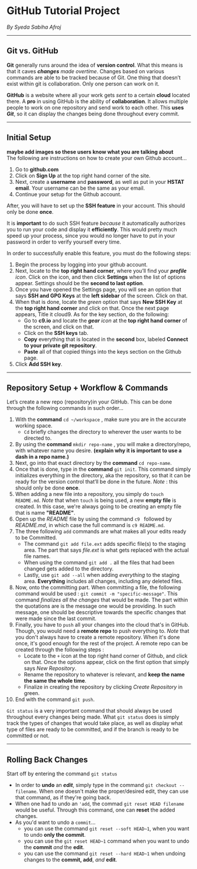 # GitHub Tutorial Project

_By Syeda Sabiha Afroj_

---
## Git vs. GitHub
**Git** generally runs around the idea of **version control**. What this means is that it caves ***changes** made   overtime*. Changes based on various commands are able to be tracked because of Git. One thing that doesn’t exist within git is collaboration. Only one person can work on it.

**GitHub** is a website where all your work gets *sent* to a certain **cloud** located there. A **pro** in using GitHub is the ability of **collaboration**. It allows multiple people to work on one repository and send work to each other. This **uses** ***Git***, so it can display the changes being done throughout every commit.

---
## Initial Setup
**maybe add images so these users know what you are talking about**  
The following are instructions on how to create your own Github account...
1. Go to **github.com**
2. Click on **Sign Up** at the top right hand corner of the site.
3. Next, create a **username** and **password**, as well as put in your **HSTAT email**. Your username can be the same as your email.
4. Continue your setup for the Github account.

After, you will have to set up the **SSH feature** in your account. This should only be done **once**. 

It is **important** to do such SSH feature *because* it automatically authorizes you to run your code and display it **efficiently**. This would pretty much speed up your process, since you would no longer have to put in your password in order to verify yourself every time. 

In order to successfully enable this feature, you must do the following steps: 
1. Begin the process by logging into your github account.
2. Next, locate to the **top right hand corner**, where you’ll find your ***profile** icon*. Click on the icon, and then click **Settings** when the list of options appear. Settings should be the **second to last option**.
3. Once you have opened the Settings page, you will see an option that says **SSH and GPG Keys** at the **left sidebar** of the screen. Click on that.
4. When that is done, locate the *green* option that says **New SSH Key** at the **top right hand corner** and click on that.
Once the next page appears, Title it cloud9. As for the key section, do the following:
    * Go to **c9.io** and locate the ***gear** icon* at the **top right hand corner** of the screen, and click on that.
    * Click on the **SSH keys** tab.
    * **Copy** everything that is located in the **second** box, labeled **Connect to your private git repository**.
    * **Paste** all of that copied things into the keys section on the Github page.
6. Click **Add SSH key**.

---
## Repository Setup + Workflow & Commands
Let’s create a new repo (repository)in your GitHub. This can be done through the following commands in such order… 
1. With the **command** `cd ~/workspace` , make sure you are in the accurate working space.
    * `Cd` briefly changes the directory to wherever the user wants to be directed to.
2. By using the **command** `mkdir repo-name` , you will make a directory/repo, with whatever name you desire.
**(explain why it is important to use a dash in a repo name.)**
3. Next, go into that exact directory by the **command** `cd repo-name`.
4. Once that is done, type in the **command** `git init`. This command simply initializes everything in the directory, aka the repository, so that it can be ready for the version control that’ll be done in the future. *Note* : this should only be done **once**.
5. When adding a new file into a repository, you simply do `touch README.md`. *Note* that when `touch` is being used, a new **empty file** is created. In this case, we're always going to be creating an empty file that is name **"README"**.
6. Open up the *README* file by using the command `c9 ` followed by *README.md*, in which case the full command is `c9 README.md`.
7. The three following `add` commands are what makes all your edits ready to be Committed.
    * The command `git add file.ext` adds specific file(s) to the staging area. The part that says *file.ext* is what gets replaced with the actual file names.
    * When using the command `git add .` all the files that had been changed gets added to the directory.
    * Lastly, use `git add --all` when adding *everything* to the staging area. **Everything**  includes all changes, including any deleted files.
8. Now, onto the committing part. When committing a file, the following command would be used : `git commit -m "specific-message"`. This command *finalizes all the changes* that would be made. The part within the quotations are is the message one would be providing. In such message, one should be descriptive towards the specific changes that were made since the last commit.
9. Finally, you have to `push` all your changes into the cloud that's in GitHub. Though, you would need a **remote repo** to push everything to. *Note* that you don't always have to create a remote repository. When it's done once, it's good enough for the rest of the project. A remote repo can be created through the following steps : 
    * Locate to the `+` icon at the top right hand corner of Github, and click on that. Once the options appear, click on the first option that simply says *New Repository*.
    * Rename the repository to whatever is relevant, and **keep the name the same the whole time**.
    * Finalize in creating the repository by clicking *Create Repository* in green.
10. End with the command `git push`.

`Git status` is a very important command that should always be used throughout every changes being made. What `git status` does is simply track the types of changes that would take place, as well as display what type of files are ready to be committed, and if the branch is ready to be committed or not.

---
## Rolling Back Changes
Start off by entering the command `git status`
* In order to **undo** an ***edit***, simply type in the command `git checkout -- filename`. When one doesn't make the proper/desired edit, they can use that command, as if they're going back.
* When one had to undo an `'add`, the commad `git reset HEAD filename` would be useful. Through this command, one can **reset** the added changes.
* As you'd want to undo a `commit`... 
    * you can use the command `git reset --soft HEAD~1`, when you want to undo **only the commit**.
    * you can use the `git reset HEAD~1` command when you want to undo the **commit** *and* the **edit**.
    * you can use the command `git reset --hard HEAD~1` when undoing changes to the **commit, add**, *and* **edit**.



